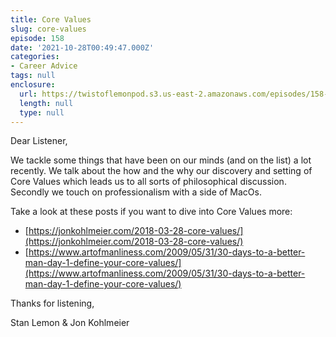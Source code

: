 ```yaml
---
title: Core Values
slug: core-values
episode: 158
date: '2021-10-28T00:49:47.000Z'
categories:
- Career Advice
tags: null
enclosure:
  url: https://twistoflemonpod.s3.us-east-2.amazonaws.com/episodes/158-lwatol-20211028.mp3
  length: null
  type: null
---
```


Dear Listener,

We tackle some things that have been on our minds (and on the list) a lot recently. We talk about the how and the why our discovery and setting of Core Values which leads us to all sorts of philosophical discussion. Secondly we touch on professionalism with a side of MacOs.

Take a look at these posts if you want to dive into Core Values more:

- [https://jonkohlmeier.com/2018-03-28-core-values/](https://jonkohlmeier.com/2018-03-28-core-values/)
- [https://www.artofmanliness.com/2009/05/31/30-days-to-a-better-man-day-1-define-your-core-values/](https://www.artofmanliness.com/2009/05/31/30-days-to-a-better-man-day-1-define-your-core-values/)

Thanks for listening,

Stan Lemon & Jon Kohlmeier
